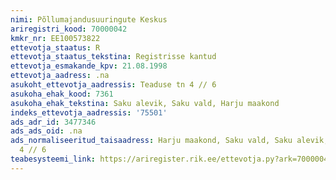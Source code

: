 ```yaml
---
nimi: Põllumajandusuuringute Keskus
ariregistri_kood: 70000042
kmkr_nr: EE100573822
ettevotja_staatus: R
ettevotja_staatus_tekstina: Registrisse kantud
ettevotja_esmakande_kpv: 21.08.1998
ettevotja_aadress: .na
asukoht_ettevotja_aadressis: Teaduse tn 4 // 6
asukoha_ehak_kood: 7361
asukoha_ehak_tekstina: Saku alevik, Saku vald, Harju maakond
indeks_ettevotja_aadressis: '75501'
ads_adr_id: 3477346
ads_ads_oid: .na
ads_normaliseeritud_taisaadress: Harju maakond, Saku vald, Saku alevik, Teaduse tn
  4 // 6
teabesysteemi_link: https://ariregister.rik.ee/ettevotja.py?ark=70000042&ref=rekvisiidid
---
```

